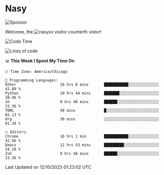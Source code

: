 # Nasy

<!--
<p align="center">
<img height="200" src="https://github-readme-stats.vercel.app/api?username=nasyxx&count_private=true&show_icons=true&theme=dracula&include_all_commits=true"/>
<img height="200" src="https://github-readme-stats.vercel.app/api/top-langs/?username=nasyxx&theme=dracula&hide=html,jupyter+notebook&count_private=true&show_icons=true"/>
</p>

  
----------------
-->

![Sponsor](https://img.shields.io/static/v1.svg?label=Sponsor&message=%E2%9D%A4&logo=GitHub&style=flat&color=pink)
 
Welcome, the ![nasyxx visitor counter](https://count.getloli.com/get/@nasyxx?theme=rule34)th vistor!
 
<!--START_SECTION:waka-->
![Code Time](http://img.shields.io/badge/Code%20Time-3%2C793%20hrs%2017%20mins-blue)

![Lines of code](https://img.shields.io/badge/From%20Hello%20World%20I%27ve%20Written-6.3%20million%20lines%20of%20code-blue)

📊 **This Week I Spent My Time On** 

```text
🕑︎ Time Zone: America/Chicago

💬 Programming Languages: 
Other                    16 hrs 8 mins       ███████████░░░░░░░░░░░░░░   42.80 % 
Python                   10 hrs 44 mins      ███████░░░░░░░░░░░░░░░░░░   28.46 % 
sh                       8 hrs 48 mins       ██████░░░░░░░░░░░░░░░░░░░   23.36 % 
TOML                     48 mins             █░░░░░░░░░░░░░░░░░░░░░░░░   02.13 % 
Org                      30 mins             ░░░░░░░░░░░░░░░░░░░░░░░░░   01.34 % 

🔥 Editors: 
Chrome                   16 hrs 1 min        ███████████░░░░░░░░░░░░░░   42.46 % 
Emacs                    12 hrs 53 mins      █████████░░░░░░░░░░░░░░░░   34.18 % 
Zsh                      8 hrs 48 mins       ██████░░░░░░░░░░░░░░░░░░░   23.36 % 
```


 Last Updated on 12/10/2023 01:23:02 UTC
<!--END_SECTION:waka-->

<!-- ![visitors](https://visitor-badge.laobi.icu/badge?page_id=nasyxx.nasyxx) -->
